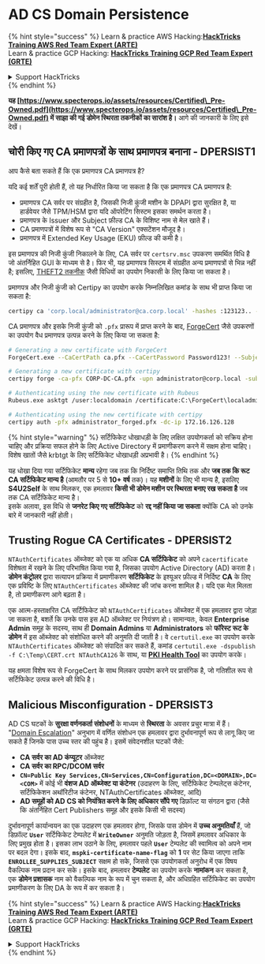 # AD CS Domain Persistence

{% hint style="success" %}
Learn & practice AWS Hacking:<img src="/.gitbook/assets/arte.png" alt="" data-size="line">[**HackTricks Training AWS Red Team Expert (ARTE)**](https://training.hacktricks.xyz/courses/arte)<img src="/.gitbook/assets/arte.png" alt="" data-size="line">\
Learn & practice GCP Hacking: <img src="/.gitbook/assets/grte.png" alt="" data-size="line">[**HackTricks Training GCP Red Team Expert (GRTE)**<img src="/.gitbook/assets/grte.png" alt="" data-size="line">](https://training.hacktricks.xyz/courses/grte)

<details>

<summary>Support HackTricks</summary>

* Check the [**subscription plans**](https://github.com/sponsors/carlospolop)!
* **Join the** 💬 [**Discord group**](https://discord.gg/hRep4RUj7f) or the [**telegram group**](https://t.me/peass) or **follow** us on **Twitter** 🐦 [**@hacktricks\_live**](https://twitter.com/hacktricks\_live)**.**
* **Share hacking tricks by submitting PRs to the** [**HackTricks**](https://github.com/carlospolop/hacktricks) and [**HackTricks Cloud**](https://github.com/carlospolop/hacktricks-cloud) github repos.

</details>
{% endhint %}

**यह [https://www.specterops.io/assets/resources/Certified\_Pre-Owned.pdf](https://www.specterops.io/assets/resources/Certified\_Pre-Owned.pdf) में साझा की गई डोमेन स्थिरता तकनीकों का सारांश है।** आगे की जानकारी के लिए इसे देखें।

## चोरी किए गए CA प्रमाणपत्रों के साथ प्रमाणपत्र बनाना - DPERSIST1

आप कैसे बता सकते हैं कि एक प्रमाणपत्र CA प्रमाणपत्र है?

यदि कई शर्तें पूरी होती हैं, तो यह निर्धारित किया जा सकता है कि एक प्रमाणपत्र CA प्रमाणपत्र है:

- प्रमाणपत्र CA सर्वर पर संग्रहीत है, जिसकी निजी कुंजी मशीन के DPAPI द्वारा सुरक्षित है, या हार्डवेयर जैसे TPM/HSM द्वारा यदि ऑपरेटिंग सिस्टम इसका समर्थन करता है।
- प्रमाणपत्र के Issuer और Subject फ़ील्ड CA के विशिष्ट नाम से मेल खाते हैं।
- CA प्रमाणपत्रों में विशेष रूप से "CA Version" एक्सटेंशन मौजूद है।
- प्रमाणपत्र में Extended Key Usage (EKU) फ़ील्ड की कमी है।

इस प्रमाणपत्र की निजी कुंजी निकालने के लिए, CA सर्वर पर `certsrv.msc` उपकरण समर्थित विधि है जो अंतर्निहित GUI के माध्यम से है। फिर भी, यह प्रमाणपत्र सिस्टम में संग्रहीत अन्य प्रमाणपत्रों से भिन्न नहीं है; इसलिए, [THEFT2 तकनीक](certificate-theft.md#user-certificate-theft-via-dpapi-theft2) जैसी विधियों का उपयोग निकासी के लिए किया जा सकता है।

प्रमाणपत्र और निजी कुंजी को Certipy का उपयोग करके निम्नलिखित कमांड के साथ भी प्राप्त किया जा सकता है:
```bash
certipy ca 'corp.local/administrator@ca.corp.local' -hashes :123123.. -backup
```
CA प्रमाणपत्र और इसके निजी कुंजी को `.pfx` प्रारूप में प्राप्त करने के बाद, [ForgeCert](https://github.com/GhostPack/ForgeCert) जैसे उपकरणों का उपयोग वैध प्रमाणपत्र उत्पन्न करने के लिए किया जा सकता है:
```bash
# Generating a new certificate with ForgeCert
ForgeCert.exe --CaCertPath ca.pfx --CaCertPassword Password123! --Subject "CN=User" --SubjectAltName localadmin@theshire.local --NewCertPath localadmin.pfx --NewCertPassword Password123!

# Generating a new certificate with certipy
certipy forge -ca-pfx CORP-DC-CA.pfx -upn administrator@corp.local -subject 'CN=Administrator,CN=Users,DC=CORP,DC=LOCAL'

# Authenticating using the new certificate with Rubeus
Rubeus.exe asktgt /user:localdomain /certificate:C:\ForgeCert\localadmin.pfx /password:Password123!

# Authenticating using the new certificate with certipy
certipy auth -pfx administrator_forged.pfx -dc-ip 172.16.126.128
```
{% hint style="warning" %}
सर्टिफिकेट धोखाधड़ी के लिए लक्षित उपयोगकर्ता को सक्रिय होना चाहिए और प्रक्रिया सफल होने के लिए Active Directory में प्रमाणीकरण करने में सक्षम होना चाहिए। विशेष खातों जैसे krbtgt के लिए सर्टिफिकेट धोखाधड़ी अप्रभावी है।
{% endhint %}

यह धोखा दिया गया सर्टिफिकेट **मान्य** रहेगा जब तक कि निर्दिष्ट समाप्ति तिथि तक और **जब तक कि रूट CA सर्टिफिकेट मान्य है** (आमतौर पर 5 से **10+ वर्ष** तक)। यह **मशीनों** के लिए भी मान्य है, इसलिए **S4U2Self** के साथ मिलकर, एक हमलावर **किसी भी डोमेन मशीन पर स्थिरता बनाए रख सकता है** जब तक CA सर्टिफिकेट मान्य है।\
इसके अलावा, इस विधि से **जनरेट किए गए सर्टिफिकेट** को **रद्द नहीं किया जा सकता** क्योंकि CA को उनके बारे में जानकारी नहीं होती।

## Trusting Rogue CA Certificates - DPERSIST2

`NTAuthCertificates` ऑब्जेक्ट को एक या अधिक **CA सर्टिफिकेट** को अपने `cacertificate` विशेषता में रखने के लिए परिभाषित किया गया है, जिसका उपयोग Active Directory (AD) करता है। **डोमेन कंट्रोलर** द्वारा सत्यापन प्रक्रिया में प्रमाणीकरण **सर्टिफिकेट** के इश्यूअर फ़ील्ड में निर्दिष्ट **CA** के लिए एक प्रविष्टि के लिए `NTAuthCertificates` ऑब्जेक्ट की जांच करना शामिल है। यदि एक मेल मिलता है, तो प्रमाणीकरण आगे बढ़ता है।

एक आत्म-हस्ताक्षरित CA सर्टिफिकेट को `NTAuthCertificates` ऑब्जेक्ट में एक हमलावर द्वारा जोड़ा जा सकता है, बशर्ते कि उनके पास इस AD ऑब्जेक्ट पर नियंत्रण हो। सामान्यतः, केवल **Enterprise Admin** समूह के सदस्य, साथ ही **Domain Admins** या **Administrators** को **फॉरेस्ट रूट के डोमेन** में इस ऑब्जेक्ट को संशोधित करने की अनुमति दी जाती है। वे `certutil.exe` का उपयोग करके `NTAuthCertificates` ऑब्जेक्ट को संपादित कर सकते हैं, कमांड `certutil.exe -dspublish -f C:\Temp\CERT.crt NTAuthCA126` के साथ, या [**PKI Health Tool**](https://docs.microsoft.com/en-us/troubleshoot/windows-server/windows-security/import-third-party-ca-to-enterprise-ntauth-store#method-1---import-a-certificate-by-using-the-pki-health-tool) का उपयोग करके।

यह क्षमता विशेष रूप से ForgeCert के साथ मिलकर उपयोग करने पर प्रासंगिक है, जो गतिशील रूप से सर्टिफिकेट उत्पन्न करने की विधि है।

## Malicious Misconfiguration - DPERSIST3

AD CS घटकों के **सुरक्षा वर्णनकर्ता संशोधनों** के माध्यम से **स्थिरता** के अवसर प्रचुर मात्रा में हैं। "[Domain Escalation](domain-escalation.md)" अनुभाग में वर्णित संशोधन एक हमलावर द्वारा दुर्भावनापूर्ण रूप से लागू किए जा सकते हैं जिनके पास उच्च स्तर की पहुंच है। इसमें संवेदनशील घटकों जैसे:

- **CA सर्वर का AD कंप्यूटर** ऑब्जेक्ट
- **CA सर्वर का RPC/DCOM सर्वर**
- **`CN=Public Key Services,CN=Services,CN=Configuration,DC=<DOMAIN>,DC=<COM>`** में कोई भी **वंशज AD ऑब्जेक्ट या कंटेनर** (उदाहरण के लिए, सर्टिफिकेट टेम्पलेट्स कंटेनर, सर्टिफिकेशन अथॉरिटीज कंटेनर, NTAuthCertificates ऑब्जेक्ट, आदि)
- **AD समूहों को AD CS को नियंत्रित करने के लिए अधिकार सौंपे गए** डिफ़ॉल्ट या संगठन द्वारा (जैसे कि अंतर्निहित Cert Publishers समूह और इसके किसी भी सदस्य)

दुर्भावनापूर्ण कार्यान्वयन का एक उदाहरण एक हमलावर होगा, जिसके पास डोमेन में **उच्च अनुमतियाँ** हैं, जो डिफ़ॉल्ट **`User`** सर्टिफिकेट टेम्पलेट में **`WriteOwner`** अनुमति जोड़ता है, जिसमें हमलावर अधिकार के लिए प्रमुख होता है। इसका लाभ उठाने के लिए, हमलावर पहले **`User`** टेम्पलेट की स्वामित्व को अपने नाम पर बदल देगा। इसके बाद, **`mspki-certificate-name-flag`** को **1** पर सेट किया जाएगा ताकि **`ENROLLEE_SUPPLIES_SUBJECT`** सक्षम हो सके, जिससे एक उपयोगकर्ता अनुरोध में एक विषय वैकल्पिक नाम प्रदान कर सके। इसके बाद, हमलावर **टेम्पलेट** का उपयोग करके **नामांकन** कर सकता है, एक **डोमेन प्रशासक** नाम को वैकल्पिक नाम के रूप में चुन सकता है, और अधिग्रहित सर्टिफिकेट का उपयोग प्रमाणीकरण के लिए DA के रूप में कर सकता है।

{% hint style="success" %}
Learn & practice AWS Hacking:<img src="/.gitbook/assets/arte.png" alt="" data-size="line">[**HackTricks Training AWS Red Team Expert (ARTE)**](https://training.hacktricks.xyz/courses/arte)<img src="/.gitbook/assets/arte.png" alt="" data-size="line">\
Learn & practice GCP Hacking: <img src="/.gitbook/assets/grte.png" alt="" data-size="line">[**HackTricks Training GCP Red Team Expert (GRTE)**<img src="/.gitbook/assets/grte.png" alt="" data-size="line">](https://training.hacktricks.xyz/courses/grte)

<details>

<summary>Support HackTricks</summary>

* Check the [**subscription plans**](https://github.com/sponsors/carlospolop)!
* **Join the** 💬 [**Discord group**](https://discord.gg/hRep4RUj7f) or the [**telegram group**](https://t.me/peass) or **follow** us on **Twitter** 🐦 [**@hacktricks\_live**](https://twitter.com/hacktricks\_live)**.**
* **Share hacking tricks by submitting PRs to the** [**HackTricks**](https://github.com/carlospolop/hacktricks) and [**HackTricks Cloud**](https://github.com/carlospolop/hacktricks-cloud) github repos.

</details>
{% endhint %}
